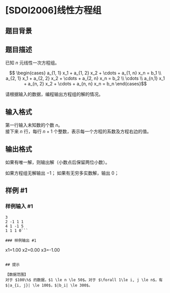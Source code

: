 # [SDOI2006]线性方程组

## 题目背景



## 题目描述

已知 $n$ 元线性一次方程组。

$$ \begin{cases} a_{1, 1} x_1 + a_{1, 2} x_2 + \cdots + a_{1, n} x_n = b_1 \\ a_{2, 1} x_1 + a_{2, 2} x_2 + \cdots + a_{2, n} x_n = b_2 \\ \cdots \\ a_{n,1} x_1 + a_{n, 2} x_2 + \cdots + a_{n, n} x_n = b_n \end{cases}$$

请根据输入的数据，编程输出方程组的解的情况。

## 输入格式

第一行输入未知数的个数 $n$。  
接下来 $n$ 行，每行 $n + 1$ 个整数，表示每一个方程的系数及方程右边的值。


## 输出格式

如果有唯一解，则输出解（小数点后保留两位小数）。

如果方程组无解输出 $-1$；
如果有无穷多实数解，输出 $0$；

## 样例 #1

### 样例输入 #1
```
3
2 -1 1 1
4 1 -1 5
1 1 1 0```

### 样例输出 #1

```
x1=1.00
x2=0.00
x3=-1.00
```

## 提示

【数据范围】  
对于 $100\%$ 的数据，$1 \le n \le 50$。对于 $\forall 1\le i, j \le n$，有 $|a_{i, j}| \le 100$，$|b_i| \le 300$。
